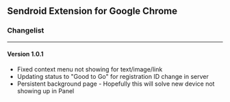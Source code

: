 ## Sendroid Extension for Google Chrome

### Changelist
---
#### Version 1.0.1
* Fixed context menu not showing for text/image/link
* Updating status to "Good to Go" for registration ID change in server
* Persistent background page - Hopefully this will solve new device not showing up in Panel
